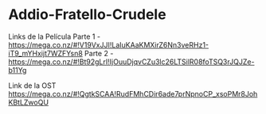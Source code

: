 Addio-Fratello-Crudele
======================

Links de la Película
Parte 1 - https://mega.co.nz/#!V19VxJJI!LaIuKAaKMXirZ6Nn3veRHz1-iT9_mYHxijt7WZFYsn8
Parte 2 - https://mega.co.nz/#!Bt92gLrI!IjOuuDjqvCZu3lc26LTSilR08foTSQ3rJQJZe-b11Yg

Link de la OST
https://mega.co.nz/#!QgtkSCAA!RudFMhCDir6ade7prNpnoCP_xsoPMr8JohKBtLZwoQU
